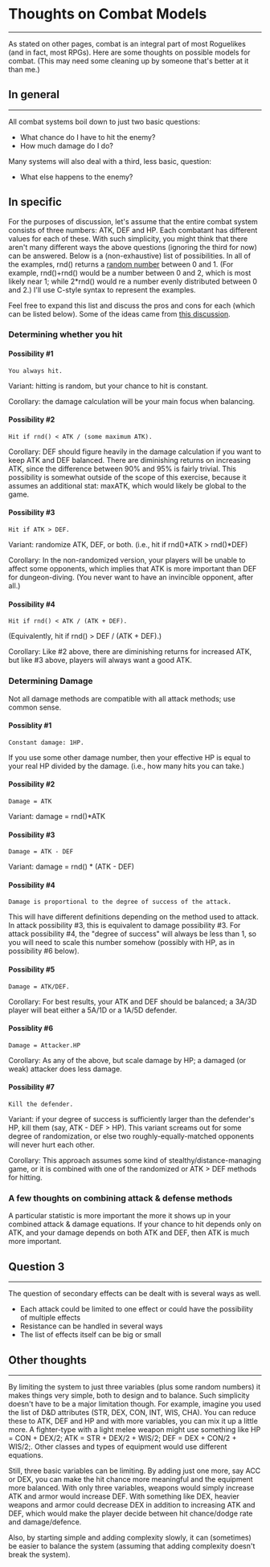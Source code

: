 # Thoughts on Combat Models

---

As stated on other pages, combat is an integral part of most Roguelikes (and in fact, most RPGs). Here are some thoughts on possible models for combat. (This may need some cleaning up by someone that's better at it than me.)

## In general

---

All combat systems boil down to just two basic questions:

- What chance do I have to hit the enemy?
- How much damage do I do?

Many systems will also deal with a third, less basic, question:

- What else happens to the enemy?

## In specific

For the purposes of discussion, let's assume that the entire combat system consists of three numbers: ATK, DEF and HP. Each combatant has different values for each of these. With such simplicity, you might think that there aren't many different ways the above questions (ignoring the third for now) can be answered. Below is a (non-exhaustive) list of possibilities. In all of the examples, rnd() returns a [random number](random_number_generator.md) between 0 and 1. (For example, rnd()+rnd() would be a number between 0 and 2, which is most likely near 1; while 2\*rnd() would re a number evenly distributed between 0 and 2.) I'll use C-style syntax to represent the examples.

Feel free to expand this list and discuss the pros and cons for each (which can be listed below). Some of the ideas came from [this discussion](http://gmc.yoyogames.com/index.php?showtopic=293496).

### Determining whether you hit

#### Possibility #1

```text
You always hit.
```

Variant: hitting is random, but your chance to hit is constant.

Corollary: the damage calculation will be your main focus when balancing.

#### Possibility #2

```text
Hit if rnd() < ATK / (some maximum ATK).
```

Corollary: DEF should figure heavily in the damage calculation if you want to keep ATK and DEF balanced. There are diminishing returns on increasing ATK, since the difference between 90% and 95% is fairly trivial. This possibility is somewhat outside of the scope of this exercise, because it assumes an additional stat: maxATK, which would likely be global to the game.

#### Possibility #3

```text
Hit if ATK > DEF.
```

Variant: randomize ATK, DEF, or both. (i.e., hit if rnd()*ATK > rnd()*DEF)

Corollary: In the non-randomized version, your players will be unable to affect some opponents, which implies that ATK is more important than DEF for dungeon-diving. (You never want to have an invincible opponent, after all.)

#### Possibility #4

```text
Hit if rnd() < ATK / (ATK + DEF).
```

(Equivalently, hit if rnd() > DEF / (ATK + DEF).)

Corollary: Like #2 above, there are diminishing returns for increased ATK, but like #3 above, players will always want a good ATK.

### Determining Damage

Not all damage methods are compatible with all attack methods; use common sense.

#### Possiblity #1

```text
Constant damage: 1HP.
```

If you use some other damage number, then your effective HP is equal to your real HP divided by the damage. (i.e., how many hits you can take.)

#### Possibility #2

```text
Damage = ATK
```

Variant: damage = rnd()\*ATK

#### Possibility #3

```text
Damage = ATK - DEF
```

Variant: damage = rnd() \* (ATK - DEF)

#### Possibility #4

```text
Damage is proportional to the degree of success of the attack.
```

This will have different definitions depending on the method used to attack. In attack possibility #3, this is equivalent to damage possibility #3. For attack possibility #4, the "degree of success" will always be less than 1, so you will need to scale this number somehow (possibly with HP, as in possibility #6 below).

#### Possibility #5

```text
Damage = ATK/DEF.
```

Corollary: For best results, your ATK and DEF should be balanced; a 3A/3D player will beat either a 5A/1D or a 1A/5D defender.

#### Possiblity #6

```text
Damage = Attacker.HP
```

Corollary: As any of the above, but scale damage by HP; a damaged (or weak) attacker does less damage.

#### Possibility #7

```text
Kill the defender.
```

Variant: if your degree of success is sufficiently larger than the defender's HP, kill them (say, ATK - DEF > HP). This variant screams out for some degree of randomization, or else two roughly-equally-matched opponents will never hurt each other.

Corollary: This approach assumes some kind of stealthy/distance-managing game, or it is combined with one of the randomized or ATK > DEF methods for hitting.

### A few thoughts on combining attack & defense methods

A particular statistic is more important the more it shows up in your combined attack & damage equations. If your chance to hit depends only on ATK, and your damage depends on both ATK and DEF, then ATK is much more important.

## Question 3

---

The question of secondary effects can be dealt with is several ways as well.

- Each attack could be limited to one effect or could have the possibility of multiple effects
- Resistance can be handled in several ways
- The list of effects itself can be big or small

## Other thoughts

---

By limiting the system to just three variables (plus some random numbers) it makes things very simple, both to design and to balance. Such simplicity doesn't have to be a major limitation though. For example, imagine you used the list of D&D attributes (STR, DEX, CON, INT, WIS, CHA). You can reduce these to ATK, DEF and HP and with more variables, you can mix it up a little more. A fighter-type with a light melee weapon might use something like HP = CON + DEX/2; ATK = STR + DEX/2 + WIS/2; DEF = DEX + CON/2 + WIS/2;. Other classes and types of equipment would use different equations.

Still, three basic variables can be limiting. By adding just one more, say ACC or DEX, you can make the hit chance more meaningful and the equipment more balanced. With only three variables, weapons would simply increase ATK and armor would increase DEF. With something like DEX, heavier weapons and armor could decrease DEX in addition to increasing ATK and DEF, which would make the player decide between hit chance/dodge rate and damage/defence.

Also, by starting simple and adding complexity slowly, it can (sometimes) be easier to balance the system (assuming that adding complexity doesn't break the system).
